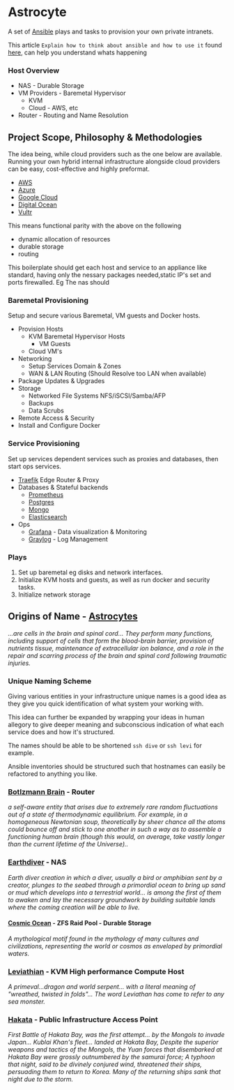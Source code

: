 # Astrocyte
A set of [Ansible](https://ansible.com) plays and tasks to provision your own private intranets.

This article `Explain how to think about ansible and how to use it` found 
[here](https://gist.github.com/MrNice/89a3bbe44e218c9d2309), can help you understand whats happening

### Host Overview
* NAS - Durable Storage
* VM Providers - Baremetal Hypervisor
    * KVM
    * Cloud - AWS, etc
* Router - Routing and Name Resolution

## Project Scope, Philosophy & Methodologies

The idea being, while cloud providers such as the one below are available.
Running your own hybrid internal infrastructure alongside cloud providers can be easy, cost-effective and highly preformat. 
 
* [AWS](https://aws.amazon.com)
* [Azure](https://azure.microsoft.com)
* [Google Cloud](https://cloud.google.com)
* [Digital Ocean](https://digitalocean.com)
* [Vultr](https://vultr.com)

This means functional parity with the above on the following
 
* dynamic allocation of resources
* durable storage
* routing

This boilerplate should get each host and service to an appliance like standard, having only the nessary packages needed,static IP's set and ports firewalled.
Eg The nas should 

### Baremetal Provisioning
Setup and secure various Baremetal, VM guests and Docker hosts. 

* Provision Hosts
    * KVM Baremetal Hypervisor Hosts
        * VM Guests
    * Cloud VM's
* Networking
    * Setup Services Domain & Zones
    * WAN & LAN Routing (Should Resolve too LAN when available)
* Package Updates & Upgrades
* Storage
    * Networked File Systems NFS/iSCSI/Samba/AFP
    * Backups
    * Data Scrubs
* Remote Access & Security
* Install and Configure Docker
    
###  Service Provisioning 
Set up services dependent services such as proxies and databases, then start ops services. 

* [Traefik](https://traefik.io) Edge Router & Proxy
* Databases & Stateful backends 
    * [Prometheus](https://prometheus.io)
    * [Postgres](https://postgresql.org)
    * [Mongo](https://mongodb.com)
    * [Elasticsearch](https://elastic.co)
* Ops
    * [Grafana](https://grafana.com) - Data visualization & Monitoring
    * [Graylog](https://graylog.org) - Log Management

### Plays
1. Set up baremetal eg disks and network interfaces.
1. Initialize KVM hosts and guests, as well as run docker and security tasks.
1. Initialize network storage

## Origins of Name - [Astrocytes](https://en.wikipedia.org/wiki/Astrocyte)

_...are cells in the brain and spinal cord... They perform many functions,
including support of cells that form the blood-brain barrier,
provision of nutrients tissue, maintenance of extracellular ion balance,
and a role in the repair and scarring process of the brain and spinal cord following traumatic injuries._

### Unique Naming Scheme
Giving various entities in your infrastructure unique names is a good idea as they give you quick identification of what system your working with.

This idea can further be expanded by wrapping your ideas in human allegory to give deeper meaning and subconscious indication of what each service does and how it's structured.
  
The names should be able to be shortened `ssh dive` or `ssh levi` for example.

Ansible inventories should be structured such that hostnames can easily be refactored to anything you like.

### [Botlzmann Brain](https://en.wikipedia.org/wiki/Boltzmann_brain) - Router
_a self-aware entity that arises due to extremely rare random fluctuations out of a state of thermodynamic equilibrium. 
For example, in a homogeneous Newtonian soup, theoretically by sheer chance all the atoms could bounce off and stick to 
one another in such a way as to assemble a functioning human brain (though this would, 
on average, take vastly longer than the current lifetime of the Universe).._

### [Earthdiver](https://en.wikipedia.org/wiki/Creation_myth#Earth-diver) - NAS
_Earth diver creation in which a diver, usually a bird or amphibian sent by a creator,
 plunges to the seabed through a primordial ocean to bring up sand or mud which develops into a terrestrial world...
 is among the first of them to awaken and 
 lay the necessary groundwork by building suitable lands where the coming creation will be able to live._

#### [Cosmic Ocean](https://en.wikipedia.org/wiki/Cosmic_ocean) - ZFS Raid Pool - Durable Storage
_A mythological motif found in the mythology of many cultures and civilizations, representing the world or cosmos as enveloped by primordial waters._

### [Leviathian](https://en.wikipedia.org/wiki/Leviathan) - KVM High performance Compute Host
_A primeval...dragon and world serpent...
with a literal meaning of "wreathed, twisted in folds"...
The word Leviathan has come to refer to any sea monster._

### [Hakata](https://en.wikipedia.org/wiki/Battle_of_Bun%27ei) - Public Infrastructure Access Point
_First Battle of Hakata Bay, was the first attempt... by the Mongols to invade Japan... Kublai Khan's fleet... landed at Hakata Bay,
Despite the superior weapons and tactics of the Mongols, the Yuan forces that disembarked at Hakata Bay were grossly outnumbered by the samurai force; 
A typhoon that night, said to be divinely conjured wind, threatened their ships, persuading them to return to Korea. Many of the returning ships sank that night due to the storm._